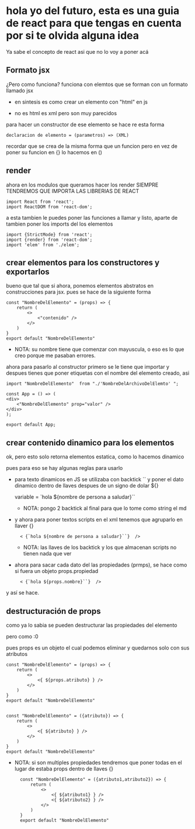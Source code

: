 # hola yo del futuro, esta es una guia de react para que tengas en cuenta por si te olvida alguna idea

Ya sabe el concepto de react asi que no lo voy a poner acá

## Formato jsx

¿Pero como funciona? funciona con elemtos que se forman con un formato llamado jsx
- en sintesis es como crear un elemento con "html" en js

- no es html es xml pero son muy parecidos

para hacer un constructor de ese elemento se hace re esta forma

    declaracion de elemento = (parametros) => (XML)

recordar que se crea de la misma forma que un funcion pero en vez de poner su funcion en {} lo hacemos en ()

## render

ahora en los modulos que queramos hacer los render SIEMPRE TENDREMOS QUE IMPORTA LAS LIBRERIAS DE REACT

    import React from 'react';
    import ReactDOM from 'react-dom';

a esta tambien le puedes poner las funciones a llamar y listo, aparte de tambien poner los imports del los elementos

    import {StrictMode} from 'react';
    import {render} from 'react-dom';
    import 'elem' from './elem';

## crear elementos para los constructores y exportarlos

bueno que tal que si ahora, ponemos elementos abstratos
en construcciones para jsx. pues se hace de la siguiente forma

    const "NombreDelElemento" = (props) => {
        return (
            <>
                <"contenido" />
            </>
        )
    }
    export default "NombreDelElemento"

- NOTA: su nombre tiene que comenzar con mayuscula, o eso es lo que creo porque me pasaban errores.

ahora para pasarlo al constructor primero se le tiene que importar y despues tienes que poner etiquetas con el nombre del elemento creado, asi

    import "NombreDelElemento"  from "./'NombreDelArchivoDelElemto' ";

    const App = () => (
    <div>
        <"NombreDelElemento" prop="valor" />
    </div>
    );

    export default App;

## crear contenido dinamico para los elementos

ok, pero esto solo retorna elementos estatica, como lo hacemos dinamico

pues para eso se hay algunas reglas para usarlo

- para texto dinamicos en JS se utilizaba con backtick `` y poner el dato dinamico dentro de llaves despues de un signo de dolar ${}

    variable = `hola ${nombre de persona a saludar}``

    - NOTA: pongo 2 backtick al final para que lo tome como string el md

- y ahora para poner textos scripts en el xml tenemos que agruparlo en llaver {}

        < {`hola ${nombre de persona a saludar}``}  />

    - NOTA: las llaves de los backtick y los que almacenan scripts no tienen nada que ver

- ahora para sacar cada dato del las propiedades (prmps), se hace como si fuera un objeto props.propiedad

        < {`hola ${props.nombre}``}  />

y así se hace.

## destructuración de props

como ya lo sabia se pueden destructurar las propiedades del elemento

pero como :0

pues props es un objeto el cual podemos eliminar y quedarnos solo con sus atributos

    const "NombreDelElemento" = (props) => {
        return (
            <>
                <{ ${props.atributo} } />
            </>
        )
    }
    export default "NombreDelElemento"

    
    const "NombreDelElemento" = ({atributo}) => {
        return (
            <>
                <{ ${atributo} } />
            </>
        )
    }
    export default "NombreDelElemento"

- NOTA: si son multiples propiedades tendremos que poner todas en el lugar de estaba props dentro de llaves {}

        const "NombreDelElemento" = ({atributo1,atributo2}) => {
            return (
                <>
                    <{ ${atributo1} } />
                    <{ ${atributo2} } />
                </>
            )
        }
        export default "NombreDelElemento"
